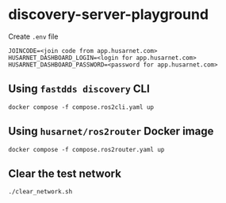 # discovery-server-playground

Create `.env` file

```
JOINCODE=<join code from app.husarnet.com>
HUSARNET_DASHBOARD_LOGIN=<login for app.husarnet.com>
HUSARNET_DASHBOARD_PASSWORD=<password for app.husarnet.com>
```

## Using `fastdds discovery` CLI

```
docker compose -f compose.ros2cli.yaml up
```

## Using `husarnet/ros2router` Docker image

```
docker compose -f compose.ros2router.yaml up
```

## Clear the test network

```
./clear_network.sh
```